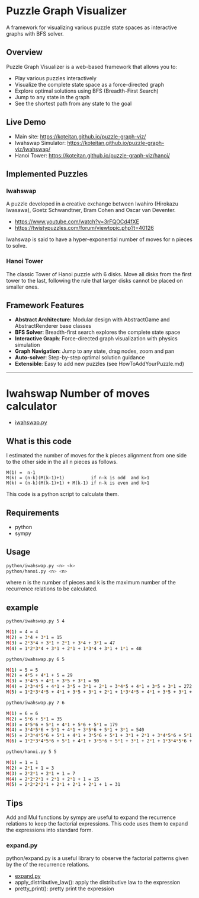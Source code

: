# Puzzle Graph Visualizer

A framework for visualizing various puzzle state spaces as interactive graphs with BFS solver.

## Overview

Puzzle Graph Visualizer is a web-based framework that allows you to:
- Play various puzzles interactively
- Visualize the complete state space as a force-directed graph
- Explore optimal solutions using BFS (Breadth-First Search)
- Jump to any state in the graph
- See the shortest path from any state to the goal

## Live Demo

- Main site: https://koteitan.github.io/puzzle-graph-viz/
- Iwahswap Simulator: https://koteitan.github.io/puzzle-graph-viz/iwahswap/
- Hanoi Tower: https://koteitan.github.io/puzzle-graph-viz/hanoi/

## Implemented Puzzles

### Iwahswap
A puzzle developed in a creative exchange between Iwahiro (Hirokazu Iwasawa), Goetz Schwandtner, Bram Cohen and Oscar van Deventer.
- https://www.youtube.com/watch?v=3rFQOCd4fXE
- https://twistypuzzles.com/forum/viewtopic.php?t=40126

Iwahswap is said to have a hyper-exponential number of moves for n pieces to solve.

### Hanoi Tower
The classic Tower of Hanoi puzzle with 6 disks. Move all disks from the first tower to the last, following the rule that larger disks cannot be placed on smaller ones.

## Framework Features

- **Abstract Architecture**: Modular design with AbstractGame and AbstractRenderer base classes
- **BFS Solver**: Breadth-first search explores the complete state space
- **Interactive Graph**: Force-directed graph visualization with physics simulation
- **Graph Navigation**: Jump to any state, drag nodes, zoom and pan
- **Auto-solver**: Step-by-step optimal solution guidance
- **Extensible**: Easy to add new puzzles (see HowToAddYourPuzzle.md) 

---
# Iwahswap Number of moves calculator
- [iwahswap.py](https://github.com/koteitan/puzzle-graph-viz/blob/main/python/iwahswap.py)

## What is this code
I estimated the number of moves for the k pieces alignment from one side to the other side in the all n pieces as follows.
```
M(1) =  n-1
M(k) = (n-k)(M(k-1)+1)          if n-k is odd  and k>1
M(k) = (n-k)(M(k-1)+1) + M(k-1) if n-k is even and k>1
```
This code is a python script to calculate them.

## Requirements
- python
- sympy

## Usage
```bash
python/iwahswap.py <n> <k>
python/hanoi.py <n> <n>
```
where n is the number of pieces and k is the maximum number of the recurrence relations to be calculated.

## example
```bash
python/iwahswap.py 5 4

M(1) = 4 = 4
M(2) = 3*4 + 3*1 = 15
M(3) = 2*3*4 + 3*1 + 2*1 + 3*4 + 3*1 = 47
M(4) = 1*2*3*4 + 3*1 + 2*1 + 1*3*4 + 3*1 + 1*1 = 48

python/iwahswap.py 6 5

M(1) = 5 = 5
M(2) = 4*5 + 4*1 + 5 = 29
M(3) = 3*4*5 + 4*1 + 3*5 + 3*1 = 90
M(4) = 2*3*4*5 + 4*1 + 3*5 + 3*1 + 2*1 + 3*4*5 + 4*1 + 3*5 + 3*1 = 272
M(5) = 1*2*3*4*5 + 4*1 + 3*5 + 3*1 + 2*1 + 1*3*4*5 + 4*1 + 3*5 + 3*1 + 1*1 = 273

python/iwahswap.py 7 6

M(1) = 6 = 6
M(2) = 5*6 + 5*1 = 35
M(3) = 4*5*6 + 5*1 + 4*1 + 5*6 + 5*1 = 179
M(4) = 3*4*5*6 + 5*1 + 4*1 + 3*5*6 + 5*1 + 3*1 = 540
M(5) = 2*3*4*5*6 + 5*1 + 4*1 + 3*5*6 + 5*1 + 3*1 + 2*1 + 3*4*5*6 + 5*1 + 4*1 + 3*5*6 + 5*1 + 3*1 = 1622
M(6) = 1*2*3*4*5*6 + 5*1 + 4*1 + 3*5*6 + 5*1 + 3*1 + 2*1 + 1*3*4*5*6 + 5*1 + 4*1 + 3*5*6 + 5*1 + 3*1 + 1*1 = 1623

python/hanoi.py 5 5

M(1) = 1 = 1
M(2) = 2*1 + 1 = 3
M(3) = 2*2*1 + 2*1 + 1 = 7
M(4) = 2*2*2*1 + 2*1 + 2*1 + 1 = 15
M(5) = 2*2*2*2*1 + 2*1 + 2*1 + 2*1 + 1 = 31
```

## Tips
Add and Mul functions by sympy are useful to expand the recurrence relations to keep the factorial expressions. This code uses them to expand the expressions into standard form.

### expand.py
python/expand.py is a useful library to observe the factorial patterns given by the of the recurrence relations.
- [expand.py](https://github.com/koteitan/puzzle-graph-viz/blob/main/python/expand.py)
- apply_distributive_law(): apply the distributive law to the expression
- pretty_print(): pretty print the expression

